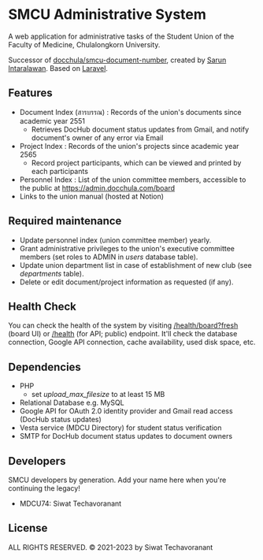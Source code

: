 # SMCU Administrative System

A web application for administrative tasks of the Student Union of the Faculty of Medicine, Chulalongkorn University.

Successor of [docchula/smcu-document-number](https://github.com/docchula/smcu-document-number), created by [Sarun Intaralawan](https://github.com/sarunint). Based on [Laravel](https://laravel.com/docs).

## Features

- Document Index (สารบรรณ) : Records of the union's documents since academic year 2551
    - Retrieves DocHub document status updates from Gmail, and notify document's owner of any error via Email
- Project Index : Records of the union's projects since academic year 2565
  - Record project participants, which can be viewed and printed by each participants
- Personnel Index : List of the union committee members, accessible to the public at https://admin.docchula.com/board
- Links to the union manual (hosted at Notion)

## Required maintenance

- Update personnel index (union committee member) yearly.
- Grant administrative privileges to the union's executive committee members (set roles to ADMIN in _users_ database table).
- Update union department list in case of establishment of new club (see _departments_ table).
- Delete or edit document/project information as requested (if any).

## Health Check

You can check the health of the system by visiting [/health/board?fresh](https://admin.docchula.com/health/board?fresh) (board UI)
or [/health](https://admin.docchula.com/health) (for API; public) endpoint. It'll check the database connection, Google API connection, cache
availability, used disk space, etc.

## Dependencies

- PHP
  - set _upload_max_filesize_ to at least 15 MB
- Relational Database e.g. MySQL
- Google API for OAuth 2.0 identity provider and Gmail read access (DocHub status updates)
- Vesta service (MDCU Directory) for student status verification
- SMTP for DocHub document status updates to document owners

## Developers

SMCU developers by generation. Add your name here when you're continuing the legacy!

- MDCU74: Siwat Techavoranant

## License

ALL RIGHTS RESERVED. © 2021-2023 by Siwat Techavoranant
